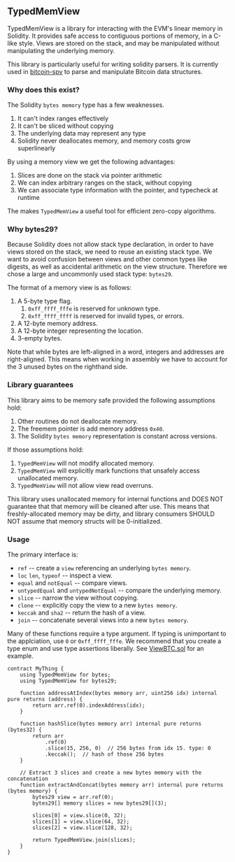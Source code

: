 ## TypedMemView

TypedMemView is a library for interacting with the EVM's linear memory in 
Solidity. It provides safe access to contiguous portions of memory, in a 
C-like style. Views are stored on the stack, and may be manipulated without
manipulating the underlying memory.

This library is particularly useful for writing solidity parsers. It is 
currently used in [bitcoin-spv](https://github.com/summa-tx/bitcoin-spv) to 
parse and manipulate Bitcoin data structures.

### Why does this exist?

The Solidity `bytes memory` type has a few weaknesses. 

1. It can't index ranges effectively
2. It can't be sliced without copying
3. The underlying data may represent any type
4. Solidity never deallocates memory, and memory costs grow superlinearly

By using a memory view we get the following advantages:

1. Slices are done on the stack via pointer arithmetic
2. We can index arbitrary ranges on the stack, without copying
3. We can associate type information with the pointer, and typecheck at runtime

The makes `TypedMemView` a useful tool for efficient zero-copy algorithms.

### Why bytes29?

Because Solidity does not allow stack type declaration, in order to have views 
stored on the stack, we need to reuse an existing stack type. We want to avoid 
confusion between views and other common types like digests, as well as 
accidental arithmetic on the view structure. Therefore we chose a large and 
uncommonly used stack type: `bytes29`.

The format of a memory view is as follows: 

1. A 5-byte type flag.
    1. `0xff_ffff_fffe` is reserved for unknown type.
    1. `0xff_ffff_ffff` is reserved for invalid types, or errors.
2. A 12-byte memory address.
3. A 12-byte integer representing the location.
4. 3-empty bytes.

Note that while bytes are left-aligned in a word, integers and addresses are 
right-aligned. This means when working in assembly we have to account for the 3 
unused bytes on the righthand side.

### Library guarantees

This library aims to be memory safe provided the following assumptions hold:

1. Other routines do not deallocate memory.
2. The freemem pointer is add memory address `0x40`.
3. The Solidity `bytes memory` representation is constant across versions.

If those assumptions hold:

1. `TypedMemView` will not modify allocated memory.
2. `TypedMemView` will explicitly mark functions that unsafely access 
    unallocated memory.
3. `TypedMemView` will not allow view read overruns.

This library uses unallocated memory for internal functions and DOES NOT 
guarantee that that memory will be cleaned after use. This means that 
freshly-allocated memory may be dirty, and library consumers SHOULD NOT 
assume that memory structs will be 0-initialized.

### Usage

The primary interface is:

- `ref` -- create a `view` referencing an underlying `bytes memory`.
- `loc` `len`, `typeof` -- inspect a view.
- `equal` and `notEqual` -- compare views.
- `untypedEqual` and `untypedNotEqual` -- compare the underlying memory.
- `slice` -- narrow the view without copying.
- `clone` -- explicitly copy the view to a new `bytes memory`. 
- `keccak` and `sha2` -- return the hash of a view. 
- `join` -- concatenate several views into a new `bytes memory`.

Many of these functions require a type argument. If typing is unimportant to the
applciation, use `0` or `0xff_ffff_fffe`. We recommend that you create a type 
enum and use type assertions liberally.  See [ViewBTC.sol](https://github.com/summa-tx/bitcoin-spv/blob/master/solidity/contracts/ViewBTC.sol)
for an example.

```solidity
contract MyThing {
    using TypedMemView for bytes;
    using TypedMemView for bytes29;

    function addressAtIndex(bytes memory arr, uint256 idx) internal pure returns (address) {
        return arr.ref(0).indexAddress(idx);
    }

    function hashSlice(bytes memory arr) internal pure returns (bytes32) {
        return arr
            .ref(0)
            .slice(15, 256, 0)  // 256 bytes from idx 15. type: 0
            .keccak();  // hash of those 256 bytes
    }

    // Extract 3 slices and create a new bytes memory with the concatenation
    function extractAndConcat(bytes memory arr) internal pure returns (bytes memory) {
        bytes29 view = arr.ref(0);
        bytes29[] memory slices = new bytes29[](3);

        slices[0] = view.slice(0, 32);
        slices[1] = view.slice(64, 32);
        slices[2] = view.slice(128, 32);

        return TypedMemView.join(slices);
    }
}
```